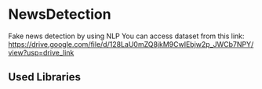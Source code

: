 # NewsDetection
Fake news detection by using NLP
You can access dataset from this link: https://drive.google.com/file/d/128LaU0mZQ8jkM9CwIEbjw2p_JWCb7NPY/view?usp=drive_link

## Used Libraries
